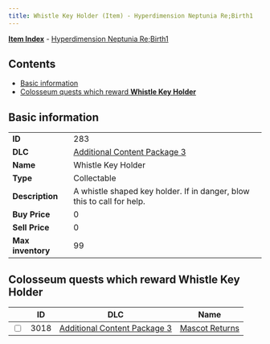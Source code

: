 ```yaml
---
title: Whistle Key Holder (Item) - Hyperdimension Neptunia Re;Birth1
---
```


[**Item Index**](/neptunia/rb1/item/index.html) - [Hyperdimension Neptunia Re;Birth1](/neptunia/rb1)

## Contents

- [Basic information](#basic-information)
- [Colosseum quests which reward **Whistle Key Holder**](#colosseum-quests-which-reward-whistle-key-holder)

## Basic information

|   |   |
| -- | -- |
| **ID** | 283 |
| **DLC** | [Additional Content Package 3](/neptunia/rb1/dlc/12-pack3.html) |
| **Name** | Whistle Key Holder |
| **Type** | Collectable |
| **Description** | A whistle shaped key holder. If in danger, blow this to call for help. |
| **Buy Price** | 0 |
| **Sell Price** | 0 |
| **Max inventory** | 99 |


## Colosseum quests which reward **Whistle Key Holder**

|    | ID | DLC | Name |
| -- | -- | --- | ---- |
| <input type="checkbox" id="rb1-colosseum-12-3018" class="trackbox" /> | 3018 | [Additional Content Package 3](/neptunia/rb1/dlc/12-pack3.html) | [Mascot Returns](/neptunia/rb1/colosseum/12-3018-mascot-returns.html) |
